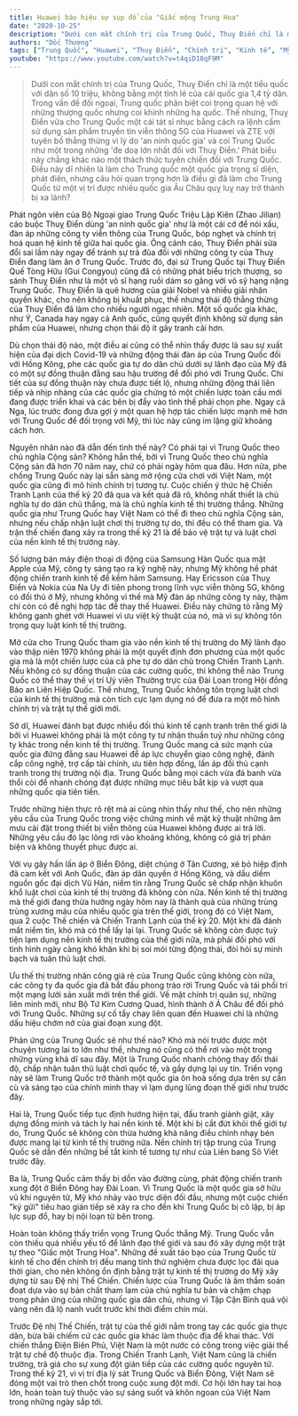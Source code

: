 ```yaml
---
title: Huawei báo hiệu sự sụp đổ của "Giấc mộng Trung Hoa"
date: "2020-10-25"
description: "Dưới con mắt chính trị của Trung Quốc, Thuỵ Điển chỉ là một tiểu quốc với dân số 10 triệu, không bằng một tỉnh lẻ của cái quốc gia 1,4 tỷ dân. Trong vấn đề đối ngoại, Trung quốc phân biệt coi trọng quan hệ với những thượng quốc nhưng coi khinh những hạ quốc. Thế nhưng, Thuỵ Điển vừa cho Trung Quốc một cái tát sỉ nhục bằng cách ra lệnh cấm sử dụng sản phẩm truyền tin viễn thông 5G của Huawei và ZTE với tuyên bố thẳng thừng vì lý do 'an ninh quốc gia' và coi Trung Quốc như một trong những 'đe doạ lớn nhất đối với Thuỵ Điển.' Phát biểu này chẳng khác nào một thách thức tuyên chiến đối với Trung Quốc. Điều này dĩ nhiên là làm cho Trung quốc một quốc gia trọng sĩ diện, phát điên, nhưng câu hỏi quan trọng hơn là điều gì đã làm cho Trung Quốc từ một vị trí được nhiều quốc gia Âu Châu quỵ luỵ nay trở thành bị xa lánh?"
authors: "Dốc Thượng"
tags: ["Trung Quốc", "Huawei", "Thuỵ Điển", "Chính trị", "Kinh tế", "Mỹ-Trung"]
youtube: "https://www.youtube.com/watch?v=t4qiD18qF9M"
---
```


>Dưới con mắt chính trị của Trung Quốc, Thuỵ Điển chỉ là một tiểu quốc với dân số 10 triệu, không bằng một tỉnh lẻ của cái quốc gia 1,4 tỷ dân. Trong vấn đề đối ngoại, Trung quốc phân biệt coi trọng quan hệ với những thượng quốc nhưng coi khinh những hạ quốc. Thế nhưng, Thuỵ Điển vừa cho Trung Quốc một cái tát sỉ nhục bằng cách ra lệnh cấm sử dụng sản phẩm truyền tin viễn thông 5G của Huawei và ZTE với tuyên bố thẳng thừng vì lý do 'an ninh quốc gia' và coi Trung Quốc như một trong những 'đe doạ lớn nhất đối với Thuỵ Điển.' Phát biểu này chẳng khác nào một thách thức tuyên chiến đối với Trung Quốc. Điều này dĩ nhiên là làm cho Trung quốc một quốc gia trọng sĩ diện, phát điên, nhưng câu hỏi quan trọng hơn là điều gì đã làm cho Trung Quốc từ một vị trí được nhiều quốc gia Âu Châu quỵ luỵ nay trở thành bị xa lánh?

Phát ngôn viên của Bộ Ngoại giao Trung Quốc Triệu Lập Kiên (Zhao Jilian) cáo buộc Thuỵ Điển dùng 'an ninh quốc gia' như là một cái cớ để nói xấu, đàn áp những công ty viễn thông của Trung Quốc, bóp nghẹt và chính trị hoá quan hệ kinh tế giữa hai quốc gia. Ông cảnh cáo, Thuỵ Điển phải sửa đổi sai lầm này ngay để tránh sự trả đũa đối với những công ty của Thuỵ Điển đang làm ăn ở Trung Quốc. Trước đó, đại sứ Trung Quốc tại Thuỵ Điển Quế Tòng Hữu (Gui Congyou) cũng đã có những phát biểu trịch thượng, so sánh Thuỵ Điển như là một võ sĩ hạng ruồi dám so găng với võ sỹ hạng nặng Trung Quốc. Thuỵ Điển là quê hương của giải Nobel và nhiều giải nhân quyền khác, cho nên không bị khuất phục, thế nhưng thái độ thẳng thừng của Thuỵ Điển đã làm cho nhiều người ngạc nhiên. Một số quốc gia khác, như Ý, Canada hay ngay cả Anh quốc, cũng quyết định không sử dụng sản phẩm của Huawei, nhưng chọn thái độ ít gây tranh cãi hơn. 

Dù chọn thái độ nào, một điều ai cũng có thể nhìn thấy được là sau sự xuất hiện của đại dịch Covid-19 và những động thái đàn áp của Trung Quốc đối với Hồng Kông, phe các quốc gia tự do dân chủ dưới sự lãnh đạo của Mỹ đã có một sự đồng thuận đằng sau hậu trường để đối phó với Trung Quốc. Chi tiết của sự đồng thuận này chưa được tiết lộ, nhưng những động thái liên tiếp và nhịp nhàng của các quốc gia chứng tỏ một chiến lược toàn cầu mới đang được triển khai và các bên bị đẩy vào tình thế phải chọn phe. Ngay cả Nga, lúc trước đong đưa gợi ý một quan hệ hợp tác chiến lược mạnh mẽ hơn với Trung Quốc để đối trọng với Mỹ, thì lúc này cũng im lặng giữ khoảng cách hơn.

Nguyên nhân nào đã dẫn đến tình thế này? Có phải tại vì Trung Quốc theo chủ nghĩa Cộng sản? Không hẳn thế, bởi vì Trung Quốc theo chủ nghĩa Cộng sản đã hơn 70 năm nay, chứ có phải ngày hôm qua đâu. Hơn nữa, phe chống Trung Quốc này lại sẵn sàng mở rộng cửa chơi với Việt Nam, một quốc gia cũng đi mô hình chính trị tương tự. Cuộc chiến ý thức hệ Chiến Tranh Lạnh của thế kỷ 20 đã qua và kết quả đã rõ, không nhất thiết là chủ nghĩa tự do dân chủ thắng, mà là chủ nghĩa kinh tế thị trường thắng. Những quốc gia như Trung Quốc hay Việt Nam có thể đi theo chủ nghĩa Cộng sản, nhưng nếu chấp nhận luật chơi thị trường tự do, thì đều có thể tham gia. Và trận thế chiến đang xảy ra trong thế kỷ 21 là để bảo vệ trật tự và luật chơi của nền kinh tế thị trường này.

Số lượng bán máy điện thoại di động của Samsung Hàn Quốc qua mặt Apple của Mỹ, công ty sáng tạo ra kỹ nghệ này, nhưng Mỹ không hề phát động chiến tranh kinh tế để kềm hãm Samsung. Hay Ericsson của Thuỵ Điển và Nokia của Na Uy đi tiên phong trong lĩnh vực viễn thông 5G, không có đối thủ ở Mỹ, nhưng không vì thế mà Mỹ đàn áp những công ty này, thậm chí còn có đề nghị hợp tác để thay thế Huawei. Điều này chứng tỏ rằng Mỹ không ganh ghét với Huawei vì ưu việt kỹ thuật của nó, mà vì sự không tôn trọng quy luật kinh tế thị trường.

Mở cửa cho Trung Quốc tham gia vào nền kinh tế thị trường do Mỹ lãnh đạo vào thập niên 1970 không phải là một quyết định đơn phương của một quốc gia mà là một chiến lược của cả phe tự do dân chủ trong Chiến Tranh Lạnh. Nếu không có sự đồng thuận của các cường quốc, thì không thể nào Trung Quốc có thể thay thế vị trí Uỷ viên Thường trực của Đài Loan trong Hội đồng Bảo an Liên Hiệp Quốc. Thế nhưng, Trung Quốc không tôn trọng luật chơi của kinh tế thị trường mà còn tích cực lạm dụng nó để đưa ra một mô hình chính trị và trật tự thế giới mới.

Sở dĩ, Huawei đánh bạt được nhiều đối thủ kinh tế cạnh tranh trên thế giới là bởi vì Huawei không phải là một công ty tư nhân thuần tuý như những công ty khác trong nền kinh tế thị trường. Trung Quốc mang cả sức mạnh của quốc gia đứng đằng sau Huawei để áp lực chuyển giao công nghệ, đánh cắp công nghệ, trợ cấp tài chính, ưu tiên hợp đồng, lấn áp đối thủ cạnh tranh trong thị trường nội địa. Trung Quốc bằng mọi cách vừa đá banh vừa thổi còi để nhanh chóng đạt được những mục tiêu bắt kịp và vượt qua những quốc qia tiên tiến. 

Trước những hiện thực rõ rệt mà ai cũng nhìn thấy như thế, cho nên những yêu cầu của Trung Quốc trong việc chứng minh về mặt kỹ thuật những âm mưu cài đặt trong thiết bị viễn thông của Huawei không được ai trả lời. Những yêu cầu đó lạc lõng rơi vào khoảng không, không có giá trị phản biện và không thuyết phục được ai.

Với vụ gây hấn lấn áp ở Biển Đông, diệt chủng ở Tân Cương, xé bỏ hiệp định đã cam kết với Anh Quốc, đàn áp dân quyền ở Hồng Kông, và dấu diếm nguồn gốc đại dịch Vũ Hán, niềm tin rằng Trung Quốc sẽ chấp nhận khuôn khổ luật chơi của kinh tế thị trường đã không còn nữa. Nền kinh tế thị trường mà thế giới đang thừa hưởng ngày hôm nay là thành quả của những trùng trùng xương máu của nhiều quốc gia trên thế giới, trong đó có Việt Nam, qua 2 cuộc Thế chiến và Chiến Tranh Lạnh của thế kỷ 20. Một khi đã đánh mất niềm tin, khó mà có thể lấy lại lại. Trung Quốc sẽ không còn được tuỳ tiện lạm dụng nền kinh tế thị trường của thế giới nữa, mà phải đối phó với tình hình ngày càng khó khăn khi bị soi mói từng động thái, đòi hỏi sự minh bạch và tuân thủ luật chơi.

Ưu thế thị trường nhân công giá rẻ của Trung Quốc cũng không còn nữa, các công ty đa quốc gia đã bắt đầu phong trào rời Trung Quốc và tái phối trí một mạng lưới sản xuất mới trên thế giới. Về mặt chính trị quân sự, những liên minh mới, như Bộ Tứ Kim Cương Quad, hình thành ở Á Châu để đối phó với Trung Quốc. Những sự cố tẩy chay liên quan đến Huawei chỉ là những dấu hiệu chớm nở của giai đoạn xung đột. 

Phản ứng của Trung Quốc sẽ như thế nào? Khó mà nói trước được một chuyện tương lai to lớn như thế, nhưng nó cũng có thể rơi vào một trong những vùng khả dĩ sau đây. Một là Trung Quốc nhanh chóng thay đổi thái độ, chấp nhận tuân thủ luật chơi quốc tế, và gầy dựng lại uy tín. Triển vọng này sẽ làm Trung Quốc trở thành một quốc gia ôn hoà sống dựa trên sự cần cù và sáng tạo của chính mình thay vì lạm dụng lũng đoạn thế giới như trước đây.

Hai là, Trung Quốc tiếp tục định hướng hiện tại, đấu tranh giành giật, xây dựng đồng minh và tách ly hai nền kinh tế. Một khi bị cắt đứt khỏi thế giới tự do, Trung Quốc sẽ không còn thừa hưởng khả năng điều chỉnh nhạy bén được mang lại từ kinh tế thị trường nữa. Nền chính trị tập trung của Trung Quốc sẽ dẫn đến những bế tắt kinh tế tương tự như của Liên bang Sô Viết trước đây. 

Ba là, Trung Quốc cảm thấy bị dồn vào đường cùng, phát động chiến tranh xung đột ở Biển Đông hay Đài Loan. Vì Trung Quốc là một quốc gia sở hữu vũ khí nguyên tử, Mỹ khó nhảy vào trực diện đối đầu, nhưng một cuộc chiến "ký gửi" tiêu hao gián tiếp sẽ xảy ra cho đến khi Trung Quốc bị cô lập, bị áp lực sụp đổ, hay bị nội loạn từ bên trong. 

Hoàn toàn không thấy triển vọng Trung Quốc thắng Mỹ. Trung Quốc vẫn còn thiếu quá nhiều yếu tố để lãnh đạo thế giới và sau đó xây dựng một trật tự theo "Giấc một Trung Hoa". Những đề xuất táo bạo của Trung Quốc từ kinh tế cho đến chính trị đều mang tính thử nghiệm chưa được lọc đãi qua thời gian, cho nên không ổn định bằng trật tự kinh tế thị trường do Mỹ xây dựng từ sau Đệ nhị Thế Chiến. Chiến lược của Trung Quốc là âm thầm soán đoạt dựa vào sự bản chất tham lam của chủ nghĩa tư bản và chậm chạp trong phản ứng của những quốc gia dân chủ, nhưng vì Tập Cận Bình quá vội vàng nên đã lộ nanh vuốt trước khi thời điểm chín mùi.

Trước Đệ nhị Thế Chiến, trật tự của thế giới nằm trong tay các quốc gia thực dân, bừa bãi chiếm cứ các quốc gia khác làm thuộc địa để khai thác. Với chiến thắng Điện Biên Phủ, Việt Nam là một nước có công trong việc giải thể trật tự chế độ thuộc địa. Trong Chiến Tranh Lạnh, Việt Nam cũng là chiến trường, trả giá cho sự xung đột gián tiếp của các cường quốc nguyên tử. Trong thế kỷ 21, vì vị trí địa lý sát Trung Quốc và Biển Đông, Việt Nam sẽ đóng một vai trò then chốt trong cuộc xung đột mới. Cơ hội lớn hay tai hoạ lớn, hoàn toàn tuỳ thuộc vào sự sáng suốt và khôn ngoan của Việt Nam trong những ngày sắp tới.  